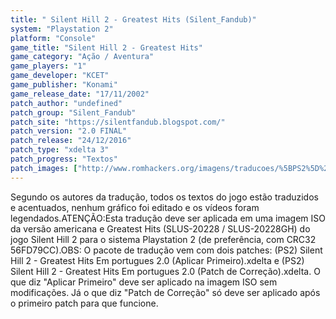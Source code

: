 ```yaml
---
title: " Silent Hill 2 - Greatest Hits (Silent_Fandub)"
system: "Playstation 2"
platform: "Console"
game_title: "Silent Hill 2 - Greatest Hits"
game_category: "Ação / Aventura"
game_players: "1"
game_developer: "KCET"
game_publisher: "Konami"
game_release_date: "17/11/2002"
patch_author: "undefined"
patch_group: "Silent_Fandub"
patch_site: "https://silentfandub.blogspot.com/"
patch_version: "2.0 FINAL"
patch_release: "24/12/2016"
patch_type: "xdelta 3"
patch_progress: "Textos"
patch_images: ["http://www.romhackers.org/imagens/traducoes/%5BPS2%5D%20Silent%20Hill%202%20-%20Silent_Fandub%20-%201.jpg","http://www.romhackers.org/imagens/traducoes/%5BPS2%5D%20Silent%20Hill%202%20-%20Silent_Fandub%20-%202.jpg","http://www.romhackers.org/imagens/traducoes/%5BPS2%5D%20Silent%20Hill%202%20-%20Silent_Fandub%20-%203.jpg"]
---
```

Segundo os autores da tradução, todos os textos do jogo estão traduzidos e acentuados, nenhum gráfico foi editado e os vídeos foram legendados.ATENÇÃO:Esta tradução deve ser aplicada em uma imagem ISO da versão americana e Greatest Hits (SLUS-20228 / SLUS-20228GH) do jogo Silent Hill 2 para o sistema Playstation 2 (de preferência, com CRC32 56FD79CC).OBS: O pacote de tradução vem com dois patches: (PS2) Silent Hill 2 - Greatest Hits Em portugues 2.0 (Aplicar Primeiro).xdelta e (PS2) Silent Hill 2 - Greatest Hits Em portugues 2.0 (Patch de Correção).xdelta. O que diz "Aplicar Primeiro" deve ser aplicado na imagem ISO sem modificações. Já o que diz "Patch de Correção" só deve ser aplicado após o primeiro patch para que funcione.